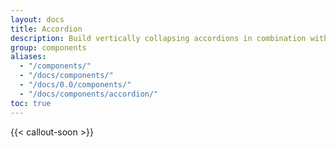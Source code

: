 ```yaml
---
layout: docs
title: Accordion
description: Build vertically collapsing accordions in combination with our Collapse JavaScript plugin.
group: components
aliases:
  - "/components/"
  - "/docs/components/"
  - "/docs/0.0/components/"
  - "/docs/components/accordion/"
toc: true
---
```


{{< callout-soon >}}
